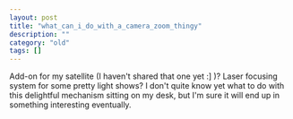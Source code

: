 ```yaml
---
layout: post
title: "what_can_i_do_with_a_camera_zoom_thingy"
description: ""
category: "old"
tags: []
---
```



Add-on for my satellite (I haven't shared that one yet :] )? Laser focusing system for some pretty light shows? I don't quite know yet what to do with this delightful mechanism sitting on my desk, but I'm sure it will end up in something interesting eventually.
